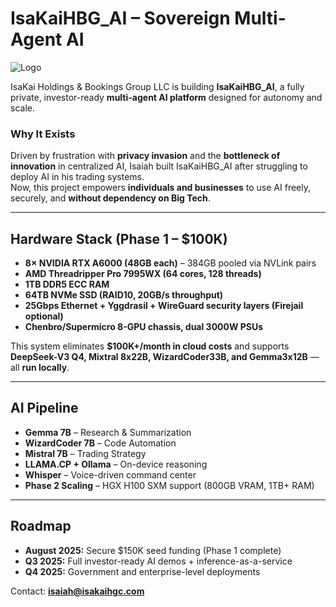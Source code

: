 # IsaKaiHBG_AI – Sovereign Multi-Agent AI

![Logo](Documents/Iskhbgllc_2.png)

IsaKai Holdings & Bookings Group LLC is building **IsaKaiHBG_AI**, a fully private, investor-ready **multi-agent AI platform** designed for autonomy and scale.

### Why It Exists  
Driven by frustration with **privacy invasion** and the **bottleneck of innovation** in centralized AI, Isaiah built IsaKaiHBG_AI after struggling to deploy AI in his trading systems.  
Now, this project empowers **individuals and businesses** to use AI freely, securely, and **without dependency on Big Tech**.

---

## Hardware Stack (Phase 1 – $100K)
- **8× NVIDIA RTX A6000 (48GB each)** – 384GB pooled via NVLink pairs  
- **AMD Threadripper Pro 7995WX (64 cores, 128 threads)**  
- **1TB DDR5 ECC RAM**  
- **64TB NVMe SSD (RAID10, 20GB/s throughput)**  
- **25Gbps Ethernet + Yggdrasil + WireGuard security layers (Firejail optional)**  
- **Chenbro/Supermicro 8-GPU chassis, dual 3000W PSUs**

This system eliminates **$100K+/month in cloud costs** and supports **DeepSeek-V3 Q4, Mixtral 8x22B, WizardCoder33B, and Gemma3x12B** — all **run locally**.

---

## AI Pipeline
- **Gemma 7B** – Research & Summarization  
- **WizardCoder 7B** – Code Automation  
- **Mistral 7B** – Trading Strategy  
- **LLAMA.CP + Ollama** – On-device reasoning  
- **Whisper** – Voice-driven command center  
- **Phase 2 Scaling** – HGX H100 SXM support (800GB VRAM, 1TB+ RAM)

---

## Roadmap
- **August 2025:** Secure $150K seed funding (Phase 1 complete)  
- **Q3 2025:** Full investor-ready AI demos + inference-as-a-service  
- **Q4 2025:** Government and enterprise-level deployments

Contact: **isaiah@isakaihgc.com**
